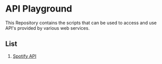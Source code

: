 # API Playground

This Repository contains the scripts that can be used to access and use API's provided by various web services.


## List

1. [Spotify API](./Spotify)
